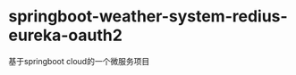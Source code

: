 # springboot-weather-system-redius-eureka-oauth2
基于springboot cloud的一个微服务项目

 
 
  
  
  
  
  
  
  
  
  
  
  
  
 
 
 

 

 
 
  
  
  
  
  
  
  
  
  
  
  
  
 
 
 

 
